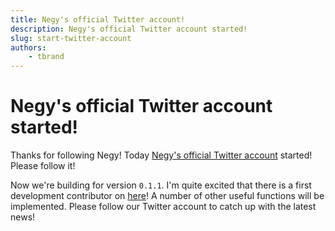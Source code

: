 ```yaml
---
title: Negy's official Twitter account!
description: Negy's official Twitter account started!
slug: start-twitter-account
authors:
    - tbrand
---
```


# Negy's official Twitter account started!

Thanks for following Negy! Today [Negy's official Twitter account](https://twitter.com/negyio) started! Please follow it!

<!-- truncate -->

Now we're building for version `0.1.1`.
I'm quite excited that there is a first development contributor on [here](https://github.com/negyio/negy/pull/18)!
A number of other useful functions will be implemented. Please follow our Twitter account to catch up with the latest news!
